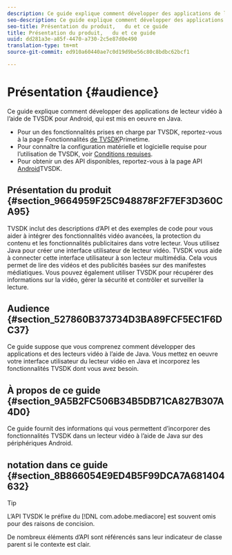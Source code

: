 ```yaml
---
description: Ce guide explique comment développer des applications de lecteur vidéo à l’aide de TVSDK pour Android, qui est mis en oeuvre en Java.
seo-description: Ce guide explique comment développer des applications de lecteur vidéo à l’aide de TVSDK pour Android, qui est mis en oeuvre en Java.
seo-title: Présentation du produit,   du et ce guide
title: Présentation du produit,   du et ce guide
uuid: dd281a3e-a85f-4470-a730-2c5e87d0e490
translation-type: tm+mt
source-git-commit: ed910a60440ae7c0d19d9be56c80c8bdbc62bcf1

---
```



# Présentation {#audience}

Ce guide explique comment développer des applications de lecteur vidéo à l’aide de TVSDK pour Android, qui est mis en oeuvre en Java.

<!--<a id="section_FC24E86A2E6442B8A3769160769BBDFA"></a>-->

* Pour un des fonctionnalités prises en charge par TVSDK, reportez-vous à la page Fonctionnalités [de TVSDK](../../../tvsdk-3x-android-prog/android-3x-introduction/overview-prod-audience-guide/android-3x-overview-of-the-player.md)Primetime.
* Pour connaître la configuration matérielle et logicielle requise pour l’utilisation de TVSDK, voir [Conditions requises](../../../tvsdk-3x-android-prog/android-3x-introduction/android-3x-requirements.md).
* Pour obtenir un des API disponibles, reportez-vous à la page API [Android](https://help.adobe.com/en_US/primetime/api/psdk/javadoc3.5/index.html)TVSDK.

## Présentation du produit {#section_9664959F25C948878F2F7EF3D360CA95}

TVSDK inclut des descriptions d’API et des exemples de code pour vous aider à intégrer des fonctionnalités vidéo avancées, la protection du contenu et les fonctionnalités publicitaires dans votre lecteur. Vous utilisez Java pour créer une interface utilisateur de lecteur vidéo. TVSDK vous aide à connecter cette interface utilisateur à son lecteur multimédia. Cela vous permet de lire des vidéos et des publicités basées sur des manifestes médiatiques. Vous pouvez également utiliser TVSDK pour récupérer des informations sur la vidéo, gérer la sécurité et contrôler et surveiller la lecture.

## Audience {#section_527860B373734D3BA89FCF5EC1F6DC37}

Ce guide suppose que vous comprenez comment développer des applications et des lecteurs vidéo à l’aide de Java. Vous mettez en oeuvre votre interface utilisateur du lecteur vidéo en Java et incorporez les fonctionnalités TVSDK dont vous avez besoin.

## À propos de ce guide {#section_9A5B2FC506B34B5DB71CA827B307A4D0}

Ce guide fournit des informations qui vous permettent d’incorporer des fonctionnalités TVSDK dans un lecteur vidéo à l’aide de Java sur des périphériques Android.

##  notation  dans ce guide {#section_8B866054E9ED4B5F99DCA7A681404632}

>[!TIP]
>
>L’API TVSDK  le préfixe  du [!DNL com.adobe.mediacore] est souvent omis pour des raisons de concision.
>
>De nombreux éléments d’API sont référencés sans leur indicateur de classe parent si le contexte est clair.
